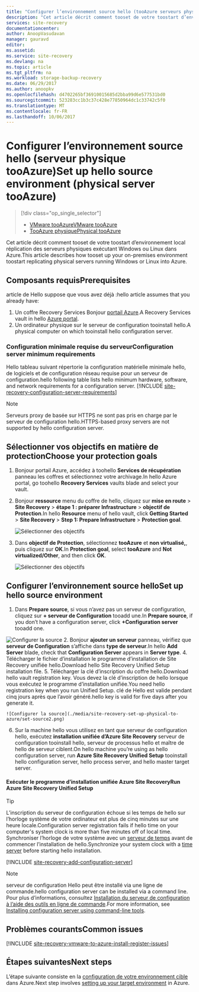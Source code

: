```yaml
---
title: "Configurer l’environnement source hello (tooAzure serveurs physiques) | Documents Microsoft"
description: "Cet article décrit comment tooset de votre toostart d’environnement local réplication des serveurs physiques exécutant Windows ou Linux dans Azure."
services: site-recovery
documentationcenter: 
author: AnoopVasudavan
manager: gauravd
editor: 
ms.assetid: 
ms.service: site-recovery
ms.devlang: na
ms.topic: article
ms.tgt_pltfrm: na
ms.workload: storage-backup-recovery
ms.date: 06/29/2017
ms.author: anoopkv
ms.openlocfilehash: d4702265bf36910015685d2bba99d6e577531bd0
ms.sourcegitcommit: 523283cc1b3c37c428e77850964dc1c33742c5f0
ms.translationtype: MT
ms.contentlocale: fr-FR
ms.lasthandoff: 10/06/2017
---
```

# <a name="set-up-hello-source-environment-physical-server-tooazure"></a><span data-ttu-id="f485f-103">Configurer l’environnement source hello (serveur physique tooAzure)</span><span class="sxs-lookup"><span data-stu-id="f485f-103">Set up hello source environment (physical server tooAzure)</span></span>
> [!div class="op_single_selector"]
> * [<span data-ttu-id="f485f-104">VMware tooAzure</span><span class="sxs-lookup"><span data-stu-id="f485f-104">VMware tooAzure</span></span>](./site-recovery-set-up-vmware-to-azure.md)
> * [<span data-ttu-id="f485f-105">TooAzure physique</span><span class="sxs-lookup"><span data-stu-id="f485f-105">Physical tooAzure</span></span>](./site-recovery-set-up-physical-to-azure.md)

<span data-ttu-id="f485f-106">Cet article décrit comment tooset de votre toostart d’environnement local réplication des serveurs physiques exécutant Windows ou Linux dans Azure.</span><span class="sxs-lookup"><span data-stu-id="f485f-106">This article describes how tooset up your on-premises environment toostart replicating physical servers running Windows or Linux into Azure.</span></span>

## <a name="prerequisites"></a><span data-ttu-id="f485f-107">Composants requis</span><span class="sxs-lookup"><span data-stu-id="f485f-107">Prerequisites</span></span>

<span data-ttu-id="f485f-108">article de Hello suppose que vous avez déjà :</span><span class="sxs-lookup"><span data-stu-id="f485f-108">hello article assumes that you already have:</span></span>
1. <span data-ttu-id="f485f-109">Un coffre Recovery Services Bonjour [portail Azure](http://portal.azure.com "portail Azure").</span><span class="sxs-lookup"><span data-stu-id="f485f-109">A Recovery Services vault in hello [Azure portal](http://portal.azure.com "Azure portal").</span></span>
3. <span data-ttu-id="f485f-110">Un ordinateur physique sur le serveur de configuration tooinstall hello.</span><span class="sxs-lookup"><span data-stu-id="f485f-110">A physical computer on which tooinstall hello configuration server.</span></span>

### <a name="configuration-server-minimum-requirements"></a><span data-ttu-id="f485f-111">Configuration minimale requise du serveur</span><span class="sxs-lookup"><span data-stu-id="f485f-111">Configuration server minimum requirements</span></span>
<span data-ttu-id="f485f-112">Hello tableau suivant répertorie la configuration matérielle minimale hello, de logiciels et de configuration réseau requise pour un serveur de configuration.</span><span class="sxs-lookup"><span data-stu-id="f485f-112">hello following table lists hello minimum hardware, software, and network requirements for a configuration server.</span></span>
[!INCLUDE [site-recovery-configuration-server-requirements](../../includes/site-recovery-configuration-and-scaleout-process-server-requirements.md)]

> [!NOTE]
> <span data-ttu-id="f485f-113">Serveurs proxy de basée sur HTTPS ne sont pas pris en charge par le serveur de configuration hello.</span><span class="sxs-lookup"><span data-stu-id="f485f-113">HTTPS-based proxy servers are not supported by hello configuration server.</span></span>

## <a name="choose-your-protection-goals"></a><span data-ttu-id="f485f-114">Sélectionner vos objectifs en matière de protection</span><span class="sxs-lookup"><span data-stu-id="f485f-114">Choose your protection goals</span></span>

1. <span data-ttu-id="f485f-115">Bonjour portail Azure, accédez à toohello **Services de récupération** panneau les coffres et sélectionnez votre archivage.</span><span class="sxs-lookup"><span data-stu-id="f485f-115">In hello Azure portal, go toohello **Recovery Services** vaults blade and select your vault.</span></span>
2. <span data-ttu-id="f485f-116">Bonjour **ressource** menu du coffre de hello, cliquez sur **mise en route** > **Site Recovery** > **étape 1 : préparer Infrastructure** > **objectif de Protection**.</span><span class="sxs-lookup"><span data-stu-id="f485f-116">In hello **Resource** menu of hello vault, click **Getting Started** > **Site Recovery** > **Step 1: Prepare Infrastructure** > **Protection goal**.</span></span>

    ![Sélectionner des objectifs](./media/site-recovery-set-up-physical-to-azure/choose-goals.png)
3. <span data-ttu-id="f485f-118">Dans **objectif de Protection**, sélectionnez **tooAzure** et **non virtualisé,**, puis cliquez sur **OK**.</span><span class="sxs-lookup"><span data-stu-id="f485f-118">In **Protection goal**, select **tooAzure** and **Not virtualized/Other**, and then click **OK**.</span></span>

    ![Sélectionner des objectifs](./media/site-recovery-set-up-physical-to-azure/physical-protection-goal.PNG)

## <a name="set-up-hello-source-environment"></a><span data-ttu-id="f485f-120">Configurer l’environnement source hello</span><span class="sxs-lookup"><span data-stu-id="f485f-120">Set up hello source environment</span></span>

1. <span data-ttu-id="f485f-121">Dans **Prepare source**, si vous n’avez pas un serveur de configuration, cliquez sur **+ serveur de Configuration** tooadd une.</span><span class="sxs-lookup"><span data-stu-id="f485f-121">In **Prepare source**, if you don’t have a configuration server, click **+Configuration server** tooadd one.</span></span>

  ![Configurer la source](./media/site-recovery-set-up-physical-to-azure/plus-config-srv.png)
2. <span data-ttu-id="f485f-123">Bonjour **ajouter un serveur** panneau, vérifiez que **serveur de Configuration** s’affiche dans **type de serveur**.</span><span class="sxs-lookup"><span data-stu-id="f485f-123">In hello **Add Server** blade, check that **Configuration Server** appears in **Server type**.</span></span>
4. <span data-ttu-id="f485f-124">Télécharger le fichier d’installation le programme d’installation de Site Recovery unifiée hello.</span><span class="sxs-lookup"><span data-stu-id="f485f-124">Download hello Site Recovery Unified Setup installation file.</span></span>
5. <span data-ttu-id="f485f-125">Télécharger la clé d’inscription du coffre hello.</span><span class="sxs-lookup"><span data-stu-id="f485f-125">Download hello vault registration key.</span></span> <span data-ttu-id="f485f-126">Vous devez la clé d’inscription de hello lorsque vous exécutez le programme d’installation unifiée.</span><span class="sxs-lookup"><span data-stu-id="f485f-126">You need hello registration key when you run Unified Setup.</span></span> <span data-ttu-id="f485f-127">clé de Hello est valide pendant cinq jours après que l’avoir généré.</span><span class="sxs-lookup"><span data-stu-id="f485f-127">hello key is valid for five days after you generate it.</span></span>

    ![Configurer la source](./media/site-recovery-set-up-physical-to-azure/set-source2.png)
6. <span data-ttu-id="f485f-129">Sur la machine hello vous utilisez en tant que serveur de configuration hello, exécutez **installation unifiée d’Azure Site Recovery** serveur de configuration tooinstall hello, serveur de processus hello et maître de hello de serveur ciblent.</span><span class="sxs-lookup"><span data-stu-id="f485f-129">On hello machine you’re using as hello configuration server, run **Azure Site Recovery Unified Setup** tooinstall hello configuration server, hello process server, and hello master target server.</span></span>

#### <a name="run-azure-site-recovery-unified-setup"></a><span data-ttu-id="f485f-130">Exécuter le programme d’installation unifiée Azure Site Recovery</span><span class="sxs-lookup"><span data-stu-id="f485f-130">Run Azure Site Recovery Unified Setup</span></span>

> [!TIP]
> <span data-ttu-id="f485f-131">L’inscription du serveur de configuration échoue si les temps de hello sur l’horloge système de votre ordinateur est plus de cinq minutes sur une heure locale.</span><span class="sxs-lookup"><span data-stu-id="f485f-131">Configuration server registration fails if hello time on your computer's system clock is more than five minutes off of local time.</span></span> <span data-ttu-id="f485f-132">Synchroniser l’horloge de votre système avec un [serveur de temps](https://technet.microsoft.com/windows-server-docs/identity/ad-ds/get-started/windows-time-service/windows-time-service) avant de commencer l’installation de hello.</span><span class="sxs-lookup"><span data-stu-id="f485f-132">Synchronize your system clock with a [time server](https://technet.microsoft.com/windows-server-docs/identity/ad-ds/get-started/windows-time-service/windows-time-service) before starting hello installation.</span></span>

[!INCLUDE [site-recovery-add-configuration-server](../../includes/site-recovery-add-configuration-server.md)]

> [!NOTE]
> <span data-ttu-id="f485f-133">serveur de configuration Hello peut être installé via une ligne de commande.</span><span class="sxs-lookup"><span data-stu-id="f485f-133">hello configuration server can be installed via a command line.</span></span> <span data-ttu-id="f485f-134">Pour plus d’informations, consultez [Installation du serveur de configuration à l’aide des outils en ligne de commande](http://aka.ms/installconfigsrv).</span><span class="sxs-lookup"><span data-stu-id="f485f-134">For more information, see [Installing configuration server using command-line tools](http://aka.ms/installconfigsrv).</span></span>


## <a name="common-issues"></a><span data-ttu-id="f485f-135">Problèmes courants</span><span class="sxs-lookup"><span data-stu-id="f485f-135">Common issues</span></span>

[!INCLUDE [site-recovery-vmware-to-azure-install-register-issues](../../includes/site-recovery-vmware-to-azure-install-register-issues.md)]


## <a name="next-steps"></a><span data-ttu-id="f485f-136">Étapes suivantes</span><span class="sxs-lookup"><span data-stu-id="f485f-136">Next steps</span></span>

<span data-ttu-id="f485f-137">L’étape suivante consiste en la [configuration de votre environnement cible](./site-recovery-prepare-target-physical-to-azure.md) dans Azure.</span><span class="sxs-lookup"><span data-stu-id="f485f-137">Next step involves [setting up your target environment](./site-recovery-prepare-target-physical-to-azure.md) in Azure.</span></span>

